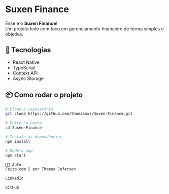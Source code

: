 # Suxen Finance

Esse é o **Suxen Finance**!  
Um projeto feito com foco em gerenciamento financeiro de forma simples e objetiva.

## 🚀 Tecnologias

- React Native
- TypeScript
- Context API
- Async Storage

## 📦 Como rodar o projeto

```bash
# Clone o repositório
git clone https://github.com/thomasnxs/Suxen-Finance.git

# Entre na pasta
cd Suxen-Finance

# Instale as dependências
npm install

# Rode o app
npm start

👨‍💻 Autor
Feito com 💙 por Thomas Jeferson

LinkedIn

GitHub
